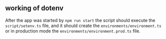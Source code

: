 ## working of dotenv
After the app was started by `npm run start` the script should execute the `script/setenv.ts` file,
and it should create the `environments/environment.ts` or in production mode the  `environments/environment.prod.ts` file.